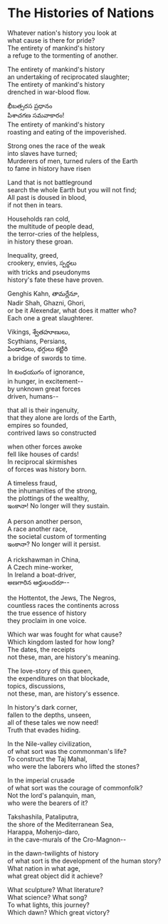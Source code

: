 # The Histories of Nations

Whatever nation's history you look at\
what cause is there for pride?\
The entirety of mankind's history\
a refuge to the tormenting of another.

The entirety of mankind's history\
an undertaking of reciprocated slaughter;\
The entirety of mankind's history\
drenched in war-blood flow.

భీబత్సరస ప్రధానం\
పిశాచగణ సమవాకారం!\
The entirety of mankind's history\
roasting and eating of the impoverished.

Strong ones the race of the weak\
into slaves have turned;\
Murderers of men, turned rulers of the Earth\
to fame in history have risen

Land that is not battleground\
search the whole Earth but you will not find;\
All past is doused in blood,\
if not then in tears.

Households ran cold,\
the multitude of people dead,\
the terror-cries of the helpless,\
in history these groan.

Inequality, greed,\
crookery, envies, స్పర్థలు\
with tricks and pseudonyms\
history's fate these have proven.

Genghis Kahn, తామర్లేనూ,\
Nadir Shah, Ghazni, Ghori,\
or be it Alexendar, what does it matter who?\
Each one a great slaughterer.

Vikings, శ్వేతహూణులు,\
Scythians, Persians,\
పిండారులు, థగ్గులు కట్టిరి\
a bridge of swords to time.

In టంధయుగం of ignorance,\
in hunger, in excitement--\
by unknown great forces\
driven, humans--

that all is their ingenuity,\
that they alone are lords of the Earth,\
empires so founded,\
contrived laws so constructed

when other forces awoke\
fell like houses of cards!\
In reciprocal skirmishes\
of forces was history born.

A timeless fraud,\
the inhumanities of the strong,\
the plottings of the wealthy,\
ఇంకానా! No longer will they sustain.

A person another person,\
A race another race,\
the societal custom of tormenting\
ఇంకానా? No longer will it persist.

A rickshawman in China,\
A Czech mine-worker,\
In Ireland a boat-driver,\
అణగారిన ఆర్తులందరూ--

the Hottentot, the Jews, The Negros,\
countless races the continents across\
the true essence of history\
they proclaim in one voice.

Which war was fought for what cause?\
Which kingdom lasted for how long?\
The dates, the receipts\
not these, man, are history's meaning.

The love-story of this queen,\
the expenditures on that blockade,\
topics, discussions,\
not these, man, are history's essence.

In history's dark corner,\
fallen to the depths, unseen,\
all of these tales we now need!\
Truth that evades hiding.

In the Nile-valley civilization,\
of what sort was the commonman's life?\
To construct the Taj Mahal,\
who were the laborers who lifted the stones?

In the imperial crusade\
of what sort was the courage of commonfolk?\
Not the lord's palanquin, man,\
who were the bearers of it?

Takshashila, Pataliputra,\
the shore of the Mediterranean Sea,\
Harappa, Mohenjo-daro,\
in the cave-murals of the Cro-Magnon--

in the dawn-twilights of history\
of what sort is the development of the human story?\
What nation in what age,\
what great object did it achieve?

What sculpture? What literature?\
What science? What song?\
To what lights, this journey?\
Which dawn? Which great victory?